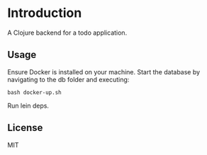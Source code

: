 # Introduction

A Clojure backend for a todo application.

## Usage

Ensure Docker is installed on your machine. Start the database by navigating to the db folder and executing: 

```
bash docker-up.sh

```

Run lein deps.




## License

MIT
